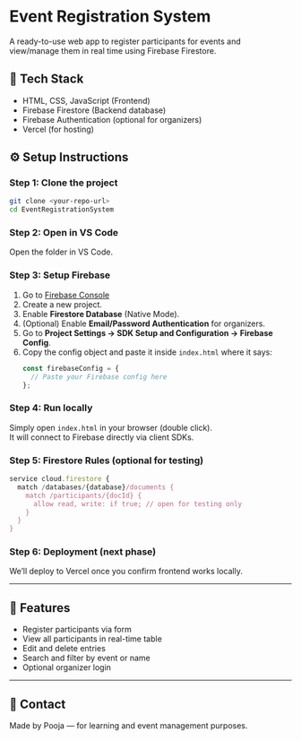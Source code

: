 # Event Registration System

A ready-to-use web app to register participants for events and view/manage them in real time using Firebase Firestore.

## 🧱 Tech Stack
- HTML, CSS, JavaScript (Frontend)
- Firebase Firestore (Backend database)
- Firebase Authentication (optional for organizers)
- Vercel (for hosting)

## ⚙️ Setup Instructions

### Step 1: Clone the project
```bash
git clone <your-repo-url>
cd EventRegistrationSystem
```

### Step 2: Open in VS Code
Open the folder in VS Code.

### Step 3: Setup Firebase
1. Go to [Firebase Console](https://console.firebase.google.com)
2. Create a new project.
3. Enable **Firestore Database** (Native Mode).
4. (Optional) Enable **Email/Password Authentication** for organizers.
5. Go to **Project Settings → SDK Setup and Configuration → Firebase Config**.
6. Copy the config object and paste it inside `index.html` where it says:
   ```js
   const firebaseConfig = {
     // Paste your Firebase config here
   };
   ```

### Step 4: Run locally
Simply open `index.html` in your browser (double click).  
It will connect to Firebase directly via client SDKs.

### Step 5: Firestore Rules (optional for testing)
```js
service cloud.firestore {
  match /databases/{database}/documents {
    match /participants/{docId} {
      allow read, write: if true; // open for testing only
    }
  }
}
```

### Step 6: Deployment (next phase)
We’ll deploy to Vercel once you confirm frontend works locally.

---
## 🧩 Features
- Register participants via form
- View all participants in real-time table
- Edit and delete entries
- Search and filter by event or name
- Optional organizer login

---
## 💬 Contact
Made by Pooja — for learning and event management purposes.
